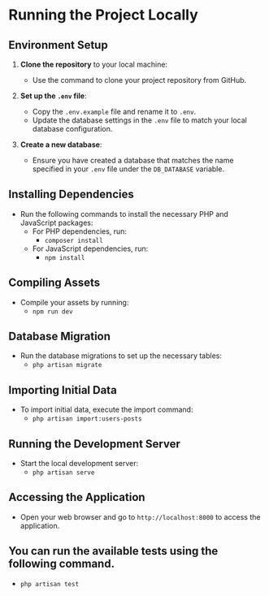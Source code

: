 # Running the Project Locally

## Environment Setup

1.  **Clone the repository** to your local machine:
    
    -   Use the command to clone your project repository from GitHub.
2.  **Set up the `.env` file**:
    
    -   Copy the `.env.example` file and rename it to `.env`.
    -   Update the database settings in the `.env` file to match your local database configuration.
3.  **Create a new database**:
    
    -   Ensure you have created a database that matches the name specified in your `.env` file under the `DB_DATABASE` variable.

## Installing Dependencies

-   Run the following commands to install the necessary PHP and JavaScript packages:
    -   For PHP dependencies, run:
        -   `composer install`
    -   For JavaScript dependencies, run:
        -   `npm install`

## Compiling Assets

-   Compile your assets by running:
    -   `npm run dev`

## Database Migration

-   Run the database migrations to set up the necessary tables:
    -   `php artisan migrate`

## Importing Initial Data

-   To import initial data, execute the import command:
    -   `php artisan import:users-posts`

## Running the Development Server

-   Start the local development server:
    -   `php artisan serve`

## Accessing the Application

-   Open your web browser and go to `http://localhost:8000` to access the application.

## You can run the available tests using the following command.
- `php artisan test`
